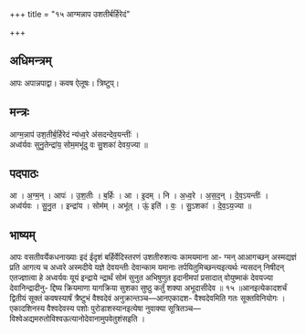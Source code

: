 +++
title = "१५ आग्मन्नाप उशतीर्बर्हिरेदं"

+++
## अधिमन्त्रम्
आपः अपान्नपाद्वा। कवष ऐलूषः। त्रिष्टुप्।

## मन्त्रः
आग्म॒न्नाप॑ उश॒तीर्ब॒र्हिरेदं न्य॑ध्व॒रे अ॑सदन्देव॒यन्तीः॑ ।  
अध्व॑र्यवः सुनु॒तेन्द्रा॑य॒ सोम॒मभू॑दु वः सु॒शका॑ देवय॒ज्या ॥

## पदपाठः
आ । अ॒ग्म॒न् । आपः॑ । उ॒श॒तीः । ब॒र्हिः । आ । इ॒दम् । नि । अ॒ध्व॒रे । अ॒स॒द॒न् । दे॒व॒ऽयन्तीः॑ ।  
अध्व॑र्यवः । सु॒नु॒त । इन्द्रा॑य । सोम॑म् । अभू॑त् । ऊं॒ इति॑ । वः॒ । सु॒ऽशका॑ । दे॒व॒ऽय॒ज्या ॥

## भाष्यम्
आपः वसतीवर्येकधनाख्याः इदं ईदृशं बर्हिर्वेदिस्तरणं उशतीरुशत्यः कामयमाना आ- ग्मन् आआगच्छन् अस्मद्यज्ञं प्रति आगत्य च अध्वरे अस्मदीये यज्ञे देवयन्तीः देवान्काम यमानाः तर्पयितुमिच्छन्त्यइत्यर्थः न्यसदन् निषीदन् एतज्ज्ञात्वा हे अध्वर्यवः यूयं इन्द्राये न्द्रार्थं सोमं सुनुत अभिषुणुत इदानीमपां प्रसादात् वोयुष्माकं देवयज्या देवानिन्द्रादीनु- द्दिष्य क्रियमाणा यागक्रिया सुशका सुष्ठु कर्तुं शक्या अभूदासीदेव ॥ १५ ॥आनइत्येकादशर्चं द्वितीयं सूक्तं कवषस्यार्षं त्रैष्टुभं वैश्वदेवं अनुक्रान्तञ्च—आनएकादश- वैश्वदेवमिति गतः सूक्तविनियोगः । एकादशिनस्य वैश्वदेवस्य पशोः पुरोडाशस्यानइत्येषा नुवाक्या सूत्रितञ्च—विश्वेअद्यमरुतोविश्वऊत्यानोदेवानामुपवेतुशंसइति ।